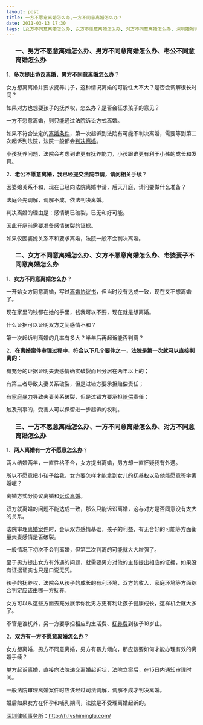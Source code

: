 ```yaml
---
layout: post
title: 一方不愿意离婚怎么办,一方不同意离婚怎么办？
date: 2011-03-13 17:30
tags: [女方不同意离婚怎么办, 女方不愿意离婚怎么办, 对方不同意离婚怎么办, 深圳婚姻律师咨询, 男方不同意离婚怎么办, 男方不愿意离婚怎么办, 离婚程序, 老公不同意离婚怎么办, 老婆妻子不同意离婚怎么办]
---
```

<ol>
<h3>一、男方不愿意离婚怎么办、男方不同意离婚怎么办、老公不同意离婚怎么办</h3>
</ol>
1、<strong>多次提出<a href="http://h.lvshiminglu.com/law/662.html" target="_blank">协议离婚</a>，男方不同意离婚怎么办</strong>？

女方想离离婚并要求抚养儿子，这种情况离婚的可能性大不大？是否会调解很长时间？

如果对方也想要孩子的抚养权，怎么办？是否会征求孩子的意见？

一方不愿意离婚，则只能通过法院诉讼方式离婚。

如果不符合法定的<a href="http://h.lvshiminglu.com/law/666.html" target="_blank">离婚条件</a>，第一次起诉到法院有可能不判决离婚，需要等到第二次起诉到法院，法院一般都会<a href="http://h.lvshiminglu.com/law/639.html" target="_blank">判决离婚</a>。

小孩抚养问题，法院会考虑到谁更有抚养能力，小孩跟谁更有利于小孩的成长和发育。

2、<strong>老公不愿意离婚，我已经提交法院申请，请问相关手续</strong>？

因婆媳关系不和，现在已经向法院离婚申请，后天开庭，请问要做什么准备？

法庭会先调解，调解不成，依法判决离婚。

判决离婚的理由是：感情确已破裂，已无和好可能。

因此开庭前需要准备感情破裂的<a href="http://h.lvshiminglu.com/law/216.html" target="_blank">证据</a>。

如果仅因婆媳关系不和要求离婚，法院一般不会判决离婚。
<ol>
<h3>二、女方不同意离婚怎么办、女方不愿意离婚怎么办、老婆妻子不同意离婚怎么办</h3>
</ol>
1、<strong>女方不同意离婚怎么办</strong>？

一开始女方同意离婚，写过<a href="http://h.lvshiminglu.com/law/156.html" target="_blank">离婚协议书</a>，但当时没有达成一致，现在又不想离婚了。

现在家里的钱都在她的手里，钱我可以不要，现在就是想离婚。

什么证据可以证明双方之间感情不和？

第一次起诉判离婚的几率有多大？半年后再起诉能否判离？

2、<strong>在离婚案件审理过程中，符合以下几个要件之一，法院是第一次就可以直接判离的</strong>：

有充分的证据证明夫妻感情确实破裂而且分居在两年以上的；

有第三者导致夫妻关系破裂，但是过错方要承担赔偿责任；

有<a href="http://h.lvshiminglu.com/law/270.html" target="_blank">家庭暴力</a>导致夫妻关系破裂，但是过错方要承担<a href="http://h.lvshiminglu.com/law/192.html" target="_blank">赔偿</a>责任；

触及刑事的，受害人可以保留进一步起诉的权利。
<ol>
<h3>三、一方不愿意离婚怎么办、一方不同意离婚怎么办、对方不同意离婚怎么办</h3>
</ol>
1、<strong>两人离婚有一方不愿意怎么办</strong>？

两人结婚两年，一直性格不合，女方提出离婚，男方却一直怀疑我有外遇。

所以不愿意把小孩子给我，女方要怎样才能拿到女儿的<a href="http://h.lvshiminglu.com/law/226.html" target="_blank">抚养权</a>以及他能愿意签字离婚呢？

离婚方式分协议离婚和<a href="http://h.lvshiminglu.com/law/76.html" target="_blank">诉讼离婚</a>。

双方就离婚的问题不能达成一致，那么只能诉讼离婚，这与对方是否同意没有太大的关系。

法院审理<a href="http://h.lvshiminglu.com/law/tag/%E7%A6%BB%E5%A9%9A%E6%A1%88%E4%BB%B6" target="_blank">离婚案件</a>时，会从双方感情基础，孩子的利益，有无合好的可能等方面衡量夫妻感情是否破裂。

一般情况下初次不会判离婚，但第二次判离的可能就大大增强了。

至于男方提出女方有外遇的问题，就需要男方对他的主张提出相应的证据，如果没有证据证实也只是口说无凭。

孩子的抚养权，法院会从孩子的成长的有利环境，双方的收入，家庭环境等方面综合判定应该由哪一方抚养。

女方可以从这些方面去充分展示你比男方更有利让孩子健康成长，这样机会就大多了。

不管是谁抚养，另一方要承担相应的生活费、<a href="http://h.lvshiminglu.com/law/79.html" target="_blank">抚养费</a>到孩子18岁止。

2、<strong>双方有一方不愿意离婚怎么办</strong>？

女方想离婚，男方不同意离婚，男方有暴力倾向，那应该要如何才能办理有效的离婚手续？

<a href="http://h.lvshiminglu.com/law/165.html" target="_blank">单方起诉离婚</a>，直接向法院递交离婚起诉状，法院立案后，在15日内通知审理时间。

一般法院审理离婚案件时应该经过司法调解，调解不成才判决离婚。

婚后如果女方在怀孕和哺乳期间，法院是不受理离婚起诉的。

<a href="http://h.lvshiminglu.com/">深圳律师事务所</a>：<a href="http://h.lvshiminglu.com/">http://h.lvshiminglu.com/</a>

